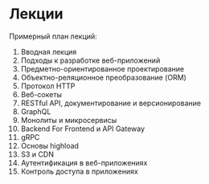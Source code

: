 # Лекции

Примерный план лекций:

1. Вводная лекция
2. Подходы к разработке веб-приложений
3. Предметно-ориентированное проектирование
4. Объектно-реляционное преобразование (ORM)
5. Протокол HTTP
6. Веб-сокеты
7. RESTful API, документирование и версионирование
8. GraphQL
9. Монолиты и микросервисы
10. Backend For Frontend и API Gateway
11. gRPC
12. Основы highload
13. S3 и CDN
14. Аутентификация в веб-приложениях
15. Контроль доступа в приложениях
